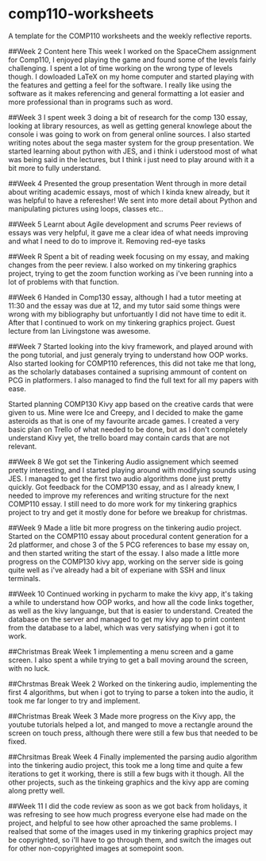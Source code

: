 # comp110-worksheets
A template for the COMP110 worksheets and the weekly reflective reports.

##Week 2
Content here
This week I worked on the SpaceChem assignment for Comp110, I enjoyed playing the game and found some of the levels fairly challenging. I spent a lot of time working on the wrong type of levels though.
I dowloaded LaTeX on my home computer and started playing with the features and getting a feel for the software. I really like using the software as it makes referencing and general formatting a lot easier and more professional than in programs such as word.

##Week 3
I spent week 3 doing a bit of research for the comp 130 essay, looking at library resources, as well as getting general knowlege about the console i was going to work on from general online sources.
I also started writing notes about the sega master system for the group presentation.
We started learning about python with JES, and i think i uderstood most of what was being said in the lectures, but I think i just need to play around with it a bit more to fully understand.


##Week 4
Presented the group presentation
Went through in more detail about writing academic essays, most of which I kinda knew already, but it was helpful to have a referesher! 
We sent into more detail about Python and manipulating pictures using loops, classes etc.. 

##Week 5
Learnt about Agile development and scrums 
Peer reviews of essays was very helpful, it gave me a clear idea of what needs improving and what I need to do to improve it.
Removing red-eye tasks

##Week R
Spent a bit of reading week focusing on my essay, and making changes from the peer review.
I also worked on my tinkering graphics project, trying to get the zoom function working as i've been running into a lot of problems with that function.

##Week 6
Handed in Comp130 essay, although I had a tutor meeting at 11:30 and the essay was due at 12, and my tutor said some things were wrong with my bibliography but unfortuantly I did not have time to edit it.
After that I continued to work on my tinkering graphics project.
Guest lecture from Ian Livingstone was awesome.

##Week 7
Started looking into the kivy framework, and played around with the pong tutorial, and just generaly trying to understand how OOP works.
Also started looking for COMP110 references, this did not take me that long, as the scholarly databases contained a suprising ammount of content on PCG in platformers.
I also managed to find the full text for all my papers with ease.

Started planning COMP130 Kivy app based on the creative cards that were given to us. Mine were Ice and Creepy, and I decided to make the game asteroids as that is one of my favourite arcade games.
I created a very basic plan on Trello of what needed to be done, but as I don't completely understand Kivy yet, the trello board may contain cards that are not relevant.

##Week 8
We got set the Tinkering Audio assignement which seemed pretty interesting, and I started playing around with modifying sounds using JES.
I managed to get the first two audio algorithms done just pretty quickly.
Got feedback for the COMP130 essay, and as I already knew, I needed to improve my references and writing structure for the next COMP110 essay.
I still need to do more work for my tinkering graphics project to try and get it mostly done for before we breakup for christmas.

##Week 9
Made a litle bit more progress on the tinkering audio project.
Started on the COMP110 essay about procedural content generation for a 2d platformer, and chose 3 of the 5 PCG references to base my essay on, and then started writing the start of the essay.
I also made a little more progress on the COMP130 kivy app, working on the server side is going quite well as i've already had a bit of experiane with SSH and linux terminals.

##Week 10
Continued working in pycharm to make the kivy app, it's taking a while to understand how OOP works, and how all the code links together, as well as the kivy languange, but that is easier to understand.
Created the database on the server and managed to get my kivy app to print content from the database to a label, which was very satisfying when i got it to work.

##Christmas Break Week 1
implementing a menu screen and a game screen. I also spent a while trying to get a ball moving around the screen, with no luck.

##Chrstmas Break Week 2
Worked on the tinkering audio, implementing the first 4 algorithms, but when i got to trying to parse a token into the audio, it took me far longer to try and implement.

##Christmas Break Week 3
Made more progress on the Kivy app, the youtube tutorials helped a lot, and manged to move a rectangle around the screen on touch press, although there were still a few bus that needed to be fixed.

##Chrsitmas Break Week 4
Finally implemented the parsing audio algorithm into the tinkering audio project, this took me a long time and quite a few iterations to get it working, there is still a few bugs with it though. All the other projects, such as the tinkeing graphics and the kivy app are coming along pretty well.

##Week 11
I did the code review as soon as we got back from holidays, it was refresing to see how much progress everyone else had made on the project, and helpful to see how other aproached the same problems.
I realsed that some of the images used in my tinkering graphics project may be copyrighted, so i'll have to go through them, and switch the images out for other non-copyrighted images at somepoint soon.
